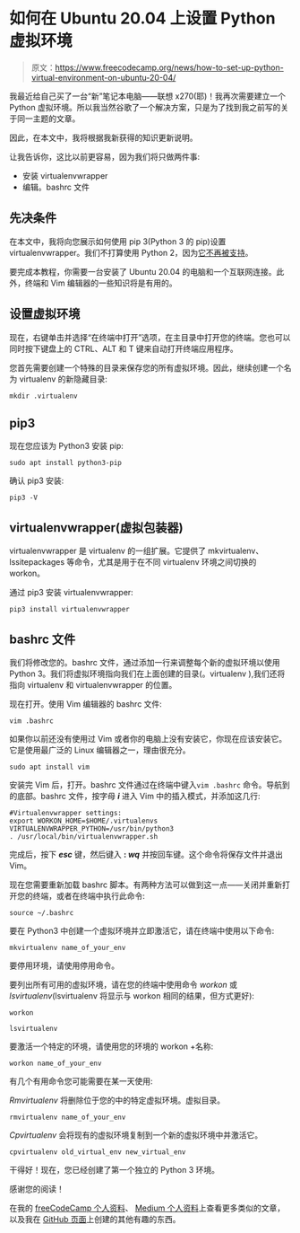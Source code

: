 # 如何在 Ubuntu 20.04 上设置 Python 虚拟环境

> 原文：<https://www.freecodecamp.org/news/how-to-set-up-python-virtual-environment-on-ubuntu-20-04/>

我最近给自己买了一台“新”笔记本电脑——联想 x270(耶)！我再次需要建立一个 Python 虚拟环境。所以我当然谷歌了一个解决方案，只是为了找到我之前写的关于同一主题的文章。

因此，在本文中，我将根据我新获得的知识更新说明。

让我告诉你，这比以前更容易，因为我们将只做两件事:

*   安装 virtualenvwrapper
*   编辑。bashrc 文件

## 先决条件

在本文中，我将向您展示如何使用 pip 3(Python 3 的 pip)设置 virtualenvwrapper。我们不打算使用 Python 2，因为[它不再被支持](https://www.python.org/doc/sunset-python-2/)。

要完成本教程，你需要一台安装了 Ubuntu 20.04 的电脑和一个互联网连接。此外，终端和 Vim 编辑器的一些知识将是有用的。

## 设置虚拟环境

现在，右键单击并选择“在终端中打开”选项，在主目录中打开您的终端。您也可以同时按下键盘上的 CTRL、ALT 和 T 键来自动打开终端应用程序。

您首先需要创建一个特殊的目录来保存您的所有虚拟环境。因此，继续创建一个名为 virtualenv 的新隐藏目录:

```
mkdir .virtualenv
```

## pip3

现在您应该为 Python3 安装 pip:

```
sudo apt install python3-pip
```

确认 pip3 安装:

```
pip3 -V
```

## virtualenvwrapper(虚拟包装器)

virtualenvwrapper 是 virtualenv 的一组扩展。它提供了 mkvirtualenv、lssitepackages 等命令，尤其是用于在不同 virtualenv 环境之间切换的 workon。

通过 pip3 安装 virtualenvwrapper:

```
pip3 install virtualenvwrapper
```

## bashrc 文件

我们将修改您的。bashrc 文件，通过添加一行来调整每个新的虚拟环境以使用 Python 3。我们将虚拟环境指向我们在上面创建的目录(。virtualenv ),我们还将指向 virtualenv 和 virtualenvwrapper 的位置。

现在打开。使用 Vim 编辑器的 bashrc 文件:

```
vim .bashrc
```

如果你以前还没有使用过 Vim 或者你的电脑上没有安装它，你现在应该安装它。它是使用最广泛的 Linux 编辑器之一，理由很充分。

```
sudo apt install vim
```

安装完 Vim 后，打开。bashrc 文件通过在终端中键入`vim .bashrc` 命令。导航到的底部。bashrc 文件，按字母 ***i*** 进入 Vim 中的插入模式，并添加这几行:

```
#Virtualenvwrapper settings:
export WORKON_HOME=$HOME/.virtualenvs
VIRTUALENVWRAPPER_PYTHON=/usr/bin/python3
. /usr/local/bin/virtualenvwrapper.sh 
```

完成后，按下 ***esc*** 键，然后键入 **: *wq*** 并按回车键。这个命令将保存文件并退出 Vim。

现在您需要重新加载 bashrc 脚本。有两种方法可以做到这一点——关闭并重新打开您的终端，或者在终端中执行此命令:

```
source ~/.bashrc
```

要在 Python3 中创建一个虚拟环境并立即激活它，请在终端中使用以下命令:

```
mkvirtualenv name_of_your_env
```

要停用环境，请使用停用命令。

要列出所有可用的虚拟环境，请在您的终端中使用命令 *workon* 或*lsvirtualenv*(lsvirtualenv 将显示与 workon 相同的结果，但方式更好):

```
workon
```

```
lsvirtualenv
```

要激活一个特定的环境，请使用您的环境的 workon +名称:

```
workon name_of_your_env
```

有几个有用命令您可能需要在某一天使用:

*Rmvirtualenv* 将删除位于您的中的特定虚拟环境。虚拟目录。

```
rmvirtualenv name_of_your_env
```

*Cpvirtualenv* 会将现有的虚拟环境复制到一个新的虚拟环境中并激活它。

```
cpvirtualenv old_virtual_env new_virtual_env
```

干得好！现在，您已经创建了第一个独立的 Python 3 环境。

感谢您的阅读！

在我的 [freeCodeCamp 个人资料](https://www.freecodecamp.org/news/author/goran/)、 [Medium 个人资料](https://medium.com/@goranaviani)上查看更多类似的文章，以及我在 [GitHub 页面](https://github.com/GoranAviani)上创建的其他有趣的东西。